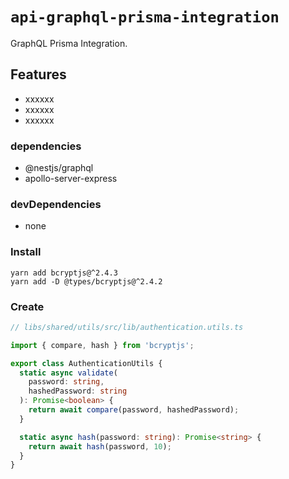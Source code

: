 # `api-graphql-prisma-integration`

GraphQL Prisma Integration.

## Features

- xxxxxx
- xxxxxx
- xxxxxx

### dependencies

- @nestjs/graphql
- apollo-server-express

### devDependencies

- none

### Install

```yarn
yarn add bcryptjs@^2.4.3
yarn add -D @types/bcryptjs@^2.4.2
```

### Create

```typescript
// libs/shared/utils/src/lib/authentication.utils.ts

import { compare, hash } from 'bcryptjs';

export class AuthenticationUtils {
  static async validate(
    password: string,
    hashedPassword: string
  ): Promise<boolean> {
    return await compare(password, hashedPassword);
  }

  static async hash(password: string): Promise<string> {
    return await hash(password, 10);
  }
}
```

